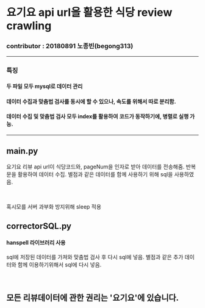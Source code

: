 # 요기요 api url을 활용한 식당 review crawling

### contributor : 20180891 노종빈(begong313)

----------
### 특징
#### 두 파일 모두 mysql로 데이터 관리 
#### 데이터 수집과 맞춤법 검사를 동시에 할 수 있으나, 속도를 위해서 따로 분리함.
#### 데이터 수집 및 맞춤법 검사 모두 index를 활용하여 코드가 동작하기에, 병렬로 실행 가능.

-------
## main.py

요기요 리뷰 api url이 식당코드와, pageNum을 인자로 받아 데이터를 전송해줌.
반복문을 활용하여 데이터 수집.
별점과 같은 데이터를 함께 사용하기 위해 sql을 사용하였음.

<br>

혹시모를 서버 과부화 방지위해 sleep 적용

## correctorSQL.py

#### hanspell 라이브러리 사용 

sql에 저장된 데이터를 가져와 맞춤법 검사 후 다시 sql에 넣음.
별점과 같은 추가 데이터와 함께 이용하기위해서 sql에 다시 넣음.


<br>


## 모든 리뷰데이터에 관한 권리는 '요기요'에 있습니다.


